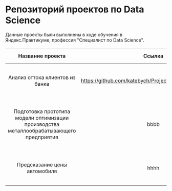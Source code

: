 # Репозиторий проектов по Data Science

Данные проекты были выполнены в ходе обучения в Яндекс.Практикуме, профессия "Специалист по Data Science".

|Название проекта|Ссылка|Описание проекта|Используемые библиотеки|
|:--------------:|:----------:|:---------------:|:---------------------:|
|Анализ оттока клиентов из банка|https://github.com/katebych/Projects/tree/main/bank_churn |Построение модели, прогнозирующей уход клиента из банка.|pandas, seaborn, sklearn
|Подготовка прототипа модели оптимизации производства металлообрабатывающего предприятия |bbbb|Разработка модели, предсказывающей коэффициент восстановления золота из золотосодержащей руды.|pandas, numpy, matplotlib, seaborn, sklearn 
|Предсказание цены автомобиля|hhhh|Создание модели для определения рыночной стоимости автомобиля.|pandas, numpy, catboost, lightgbm, sklearn 

